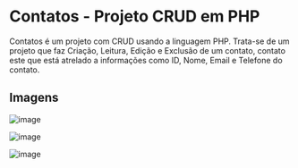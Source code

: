 # Contatos - Projeto CRUD em PHP 

Contatos é um projeto com CRUD usando a linguagem PHP. Trata-se de um projeto que faz Criação, Leitura, Edição e Exclusão de um contato, contato este que está atrelado a informações como ID, Nome, Email e Telefone do contato.

## Imagens
![image](https://github.com/SamuelNog255/CRUD-PHP/assets/115317493/95f39b63-7b92-4a01-a1cd-02d9f0498e4f)

![image](https://github.com/SamuelNog255/CRUD-PHP/assets/115317493/7465acfd-5dd5-46c0-96ab-a2424e2cf4f3)

![image](https://github.com/SamuelNog255/CRUD-PHP/assets/115317493/becb4f40-0ce5-490c-bacb-5e777a6b615d)
